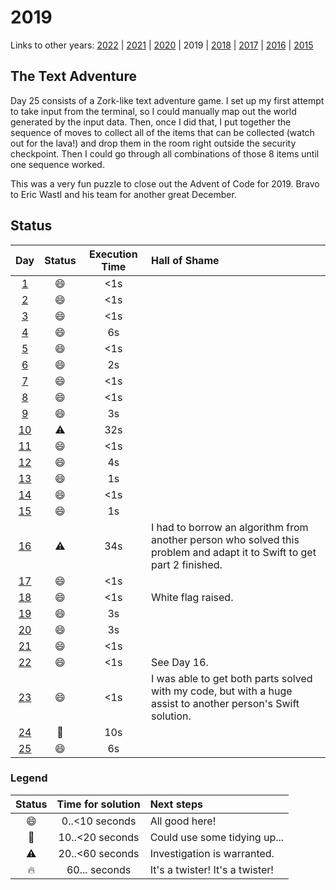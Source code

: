 # 2019

Links to other years: 
[2022](https://github.com/Wave39/AdventOfCode/blob/master/AdventOfCode/Puzzles/2022/README.md) |
[2021](https://github.com/Wave39/AdventOfCode/blob/master/AdventOfCode/Puzzles/2021/README.md) |
[2020](https://github.com/Wave39/AdventOfCode/blob/master/AdventOfCode/Puzzles/2020/README.md) |
2019 |
[2018](https://github.com/Wave39/AdventOfCode/blob/master/AdventOfCode/Puzzles/2018/README.md) |
[2017](https://github.com/Wave39/AdventOfCode/blob/master/AdventOfCode/Puzzles/2017/README.md) |
[2016](https://github.com/Wave39/AdventOfCode/blob/master/AdventOfCode/Puzzles/2016/README.md) |
[2015](https://github.com/Wave39/AdventOfCode/blob/master/AdventOfCode/Puzzles/2015/README.md)

## The Text Adventure
Day 25 consists of a Zork-like text adventure game.
I set up my first attempt to take input from the terminal, so I could manually map out the world generated by the input data.
Then, once I did that, I put together the sequence of moves to collect all of the items that can be collected (watch out for the lava!) and drop them in
the room right outside the security checkpoint.
Then I could go through all combinations of those 8 items until one sequence worked.

This was a very fun puzzle to close out the Advent of Code for 2019. Bravo to Eric Wastl and his team for another great December.

## Status

| Day | Status | Execution Time | Hall of Shame |
| :---: | :---: | :---: | :--- |
| [1](https://adventofcode.com/2020/day/1) | :smile: | <1s |
| [2](https://adventofcode.com/2020/day/2) | :smile: | <1s |
| [3](https://adventofcode.com/2020/day/3) | :smile: | <1s |
| [4](https://adventofcode.com/2020/day/4) | :smile: | 6s |
| [5](https://adventofcode.com/2020/day/5) | :smile: | <1s |
| [6](https://adventofcode.com/2020/day/6) | :smile: | 2s |
| [7](https://adventofcode.com/2020/day/7) | :smile: | <1s |
| [8](https://adventofcode.com/2020/day/8) | :smile: | <1s |
| [9](https://adventofcode.com/2020/day/9) | :smile: | 3s |
| [10](https://adventofcode.com/2020/day/10) | :warning: | 32s |
| [11](https://adventofcode.com/2020/day/11) | :smile: | <1s |
| [12](https://adventofcode.com/2020/day/12) | :smile: | 4s |
| [13](https://adventofcode.com/2020/day/13) | :smile: | 1s |
| [14](https://adventofcode.com/2020/day/14) | :smile: | <1s |
| [15](https://adventofcode.com/2020/day/15) | :smile: | 1s |
| [16](https://adventofcode.com/2020/day/16) | :warning: | 34s | I had to borrow an algorithm from another person who solved this problem and adapt it to Swift to get part 2 finished. |
| [17](https://adventofcode.com/2020/day/17) | :smile: | <1s |
| [18](https://adventofcode.com/2020/day/18) | :smile: | <1s | White flag raised. |
| [19](https://adventofcode.com/2020/day/19) | :smile: | 3s | 
| [20](https://adventofcode.com/2020/day/20) | :smile: | 3s |
| [21](https://adventofcode.com/2020/day/21) | :smile: | <1s |
| [22](https://adventofcode.com/2020/day/22) | :smile: | <1s | See Day 16. |
| [23](https://adventofcode.com/2020/day/23) | :smile: | <1s | I was able to get both parts solved with my code, but with a huge assist to another person's Swift solution. |
| [24](https://adventofcode.com/2020/day/24) | :eyes: | 10s |
| [25](https://adventofcode.com/2020/day/25) | :smile: | 6s |

### Legend

| Status | Time for solution | Next steps |
| :---: | :---: | :--- |
| :smile: | 0..<10 seconds | All good here! |
| :eyes: | 10..<20 seconds | Could use some tidying up... |
| :warning: | 20..<60 seconds | Investigation is warranted. |
| :fire: | 60... seconds | It's a twister! It's a twister! |

